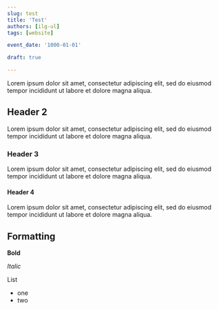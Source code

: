 ```yaml
---
slug: test
title: 'Test'
authors: [ilg-ul]
tags: [website]

event_date: '1000-01-01'

draft: true

---
```


Lorem ipsum dolor sit amet, consectetur adipiscing elit, sed do eiusmod tempor incididunt ut labore et dolore magna aliqua.

## Header 2

Lorem ipsum dolor sit amet, consectetur adipiscing elit, sed do eiusmod tempor incididunt ut labore et dolore magna aliqua.

### Header 3

Lorem ipsum dolor sit amet, consectetur adipiscing elit, sed do eiusmod tempor incididunt ut labore et dolore magna aliqua.

#### Header 4

Lorem ipsum dolor sit amet, consectetur adipiscing elit, sed do eiusmod tempor incididunt ut labore et dolore magna aliqua.

## Formatting

**Bold**

_Italic_

List

- one
- two
